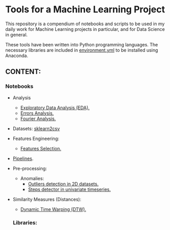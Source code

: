 # Tools for a Machine Learning Project

This repository is a compendium of notebooks and scripts to be used in my daily work for Machine Learning projects in particular, and for Data Science in general.

These tools have been written into Python programming languages. The necessary libraries are included in [environment.yml](https://github.com/jmquintana79/tools_mlproj/blob/master/environment.yml) to be installed using Anaconda.

## CONTENT:

### Notebooks

- Analysis
  - [Exploratory Data Analysis (EDA).](https://github.com/jmquintana79/tools_mlproj/tree/master/notebooks/analysis/EDA)
  - [Errors Analysis.](https://github.com/jmquintana79/tools_mlproj/tree/master/notebooks/analysis/errors)
  - [Fourier Analysis.](https://github.com/jmquintana79/tools_mlproj/tree/master/notebooks/analysis/fourier)
- Datasets: [sklearn2csv](https://github.com/jmquintana79/tools_mlproj/blob/master/notebooks/datasets/notebook-dataset-sklearn2csv.ipynb)
- Features Engineering:
  - [Features Selection.](https://github.com/jmquintana79/tools_mlproj/tree/master/notebooks/feature_engineering/selection)
- [Pipelines](https://github.com/jmquintana79/tools_mlproj/tree/master/notebooks/pipelines).
- Pre-processing:
  - Anomalies:
    - [Outliers detection in 2D datasets.](https://github.com/jmquintana79/tools_mlproj/blob/master/notebooks/preprocessing/anomalies/notebook-outliers_detection-2D.ipynb)
    - [Steps detector in univariate timeseries.](https://github.com/jmquintana79/tools_mlproj/blob/master/notebooks/preprocessing/anomalies/notebook-steps_detection.ipynb)
- Similarity Measures (Distances):
  - [Dynamic Time Warping (DTW).](https://github.com/jmquintana79/tools_mlproj/blob/master/notebooks/similarity/notebook-similarity_distance-Dynamic_Time_Warping-check.ipynb)

  ### Libraries:
